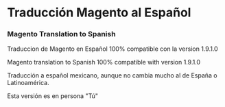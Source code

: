 # Traducción Magento al Español
### Magento Translation to Spanish

Traduccion de Magento en Español 100% compatible con la version 1.9.1.0 

Magento translation to Spanish 100% compatible with version 1.9.1.0

Traducción a español mexicano, aunque no cambia mucho al de España o Latinoamérica.

Esta versión es en persona "Tú"
